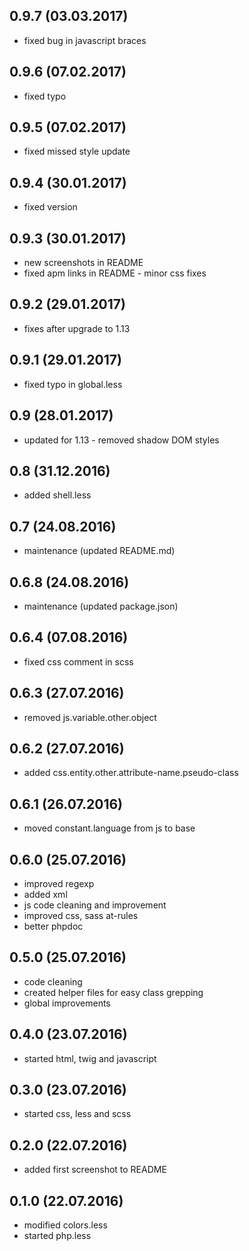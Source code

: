 ## 0.9.7 (03.03.2017)
* fixed bug in javascript braces

## 0.9.6 (07.02.2017)
* fixed typo

## 0.9.5 (07.02.2017)
* fixed missed style update

## 0.9.4 (30.01.2017)
* fixed version

## 0.9.3 (30.01.2017)
* new screenshots in README
* fixed apm links in README - minor css fixes

## 0.9.2 (29.01.2017)
* fixes after upgrade to 1.13

## 0.9.1 (29.01.2017)
* fixed typo in global.less

## 0.9 (28.01.2017)
* updated for 1.13 - removed shadow DOM styles

## 0.8 (31.12.2016)
* added shell.less

## 0.7 (24.08.2016)
* maintenance (updated README.md)

## 0.6.8 (24.08.2016)
* maintenance (updated package.json)

## 0.6.4 (07.08.2016)
* fixed css comment in scss

## 0.6.3 (27.07.2016)
* removed js.variable.other.object

## 0.6.2 (27.07.2016)
* added css.entity.other.attribute-name.pseudo-class

## 0.6.1 (26.07.2016)
* moved constant.language from js to base

## 0.6.0 (25.07.2016)
* improved regexp
* added xml
* js code cleaning and improvement
* improved css, sass  at-rules
* better phpdoc

## 0.5.0 (25.07.2016)
* code cleaning
* created helper files for easy class grepping
* global improvements

## 0.4.0 (23.07.2016)
* started html, twig and javascript

## 0.3.0  (23.07.2016)
* started css, less and scss

## 0.2.0 (22.07.2016)
* added first screenshot to README

## 0.1.0 (22.07.2016)
* modified colors.less
* started php.less
